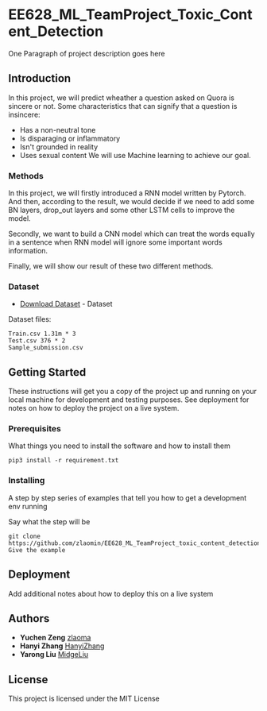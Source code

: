 # EE628_ML_TeamProject_Toxic_Content_Detection

One Paragraph of project description goes here

## Introduction

In this project, we will predict wheather a question asked on Quora is sincere or not.
Some characteristics that can signify that a question is insincere:
* Has a non-neutral tone
* Is disparaging or inflammatory
* Isn't grounded in reality
* Uses sexual content
We will use Machine learning to achieve our goal.


### Methods

In this project, we will firstly introduced a RNN model written by Pytorch. And then, according to the result, we would decide if we need to add some BN layers, drop_out layers and some other LSTM cells to improve the model.

Secondly, we want to build a CNN model which can treat the words equally in a sentence when RNN model will ignore some important words information.

Finally, we will show our result of these two different methods.

### Dataset

* [Download Dataset](https://www.kaggle.com/c/quora-insincere-questions-classification/rules) - Dataset

Dataset files:
```
Train.csv 1.31m * 3
Test.csv 376 * 2
Sample_submission.csv
```

## Getting Started

These instructions will get you a copy of the project up and running on your local machine for development and testing purposes. See deployment for notes on how to deploy the project on a live system.

### Prerequisites

What things you need to install the software and how to install them

```
pip3 install -r requirement.txt
```

### Installing

A step by step series of examples that tell you how to get a development env running

Say what the step will be

```
git clone https://github.com/zlaomin/EE628_ML_TeamProject_toxic_content_detection.git
Give the example
```


## Deployment

Add additional notes about how to deploy this on a live system


## Authors

* **Yuchen Zeng** [zlaoma](https://github.com/zlaomin)
* **Hanyi Zhang** [HanyiZhang](https://github.com/HanyiZhang)
* **Yarong Liu** [MidgeLiu](https://github.com/MidgeLiu)


## License

This project is licensed under the MIT License

